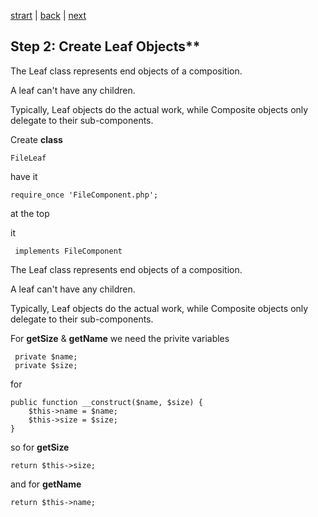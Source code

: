 [strart](/page01.md) | [back](/page02.md) | [next](/page04.md)

## Step 2:  Create Leaf Objects**

The Leaf class represents end objects of a composition. 

A leaf can't have  any children. 

Typically, Leaf objects do the actual work, while Composite objects only delegate to their sub-components.

Create **class**
```
FileLeaf
```
have it
```
require_once 'FileComponent.php';
```
at the top

it
```
 implements FileComponent
```

The Leaf class represents end objects of a composition. 

A leaf can't have any children. 

Typically, Leaf objects do the actual work, while Composite objects only delegate to their sub-components.

For **getSize** & **getName** we need the privite variables
```
 private $name;
 private $size;
```
for
```
public function __construct($name, $size) {
    $this->name = $name;
    $this->size = $size;
}
```


so for **getSize**
```
return $this->size;
```
and for **getName**
```
return $this->name;
```

